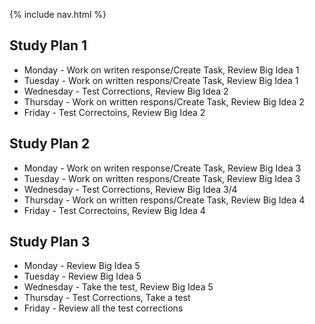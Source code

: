 {% include nav.html %}

<h2>Study Plan 1</h2>
<ul>
  <li> Monday - Work on writen response/Create Task, Review Big Idea 1 </li>
  <li> Tuesday - Work on written respons/Create Task, Review Big Idea 1 </li>
  <li> Wednesday - Test Corrections, Review Big Idea 2 </li>
  <li> Thursday  - Work on written respons/Create Task, Review Big Idea 2 </li>
  <li> Friday - Test Correctoins, Review Big Idea 2</li>
</ul>

<h2>Study Plan 2</h2>
<ul>
  <li> Monday - Work on writen response/Create Task, Review Big Idea 3 </li>
  <li> Tuesday - Work on written respons/Create Task, Review Big Idea 3 </li>
  <li> Wednesday - Test Corrections, Review Big Idea 3/4 </li>
  <li> Thursday  - Work on written respons/Create Task, Review Big Idea 4 </li>
  <li> Friday - Test Correctoins, Review Big Idea 4</li>
</ul>

<h2>Study Plan 3</h2>
<ul>
  <li> Monday - Review Big Idea 5</li>
  <li> Tuesday - Review Big Idea 5</li>
  <li> Wednesday - Take the test, Review Big Idea 5</li>
  <li> Thursday  - Test Corrections, Take a test</li>
  <li> Friday - Review all the test corrections</li>
</ul>
